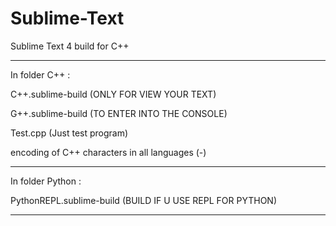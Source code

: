 # Sublime-Text
Sublime Text 4 build for C++

---------------------------------------------------------------

In folder C++ :
  
  C++.sublime-build (ONLY FOR VIEW YOUR TEXT)
  
  G++.sublime-build (TO ENTER INTO THE CONSOLE)
  
  Test.cpp (Just test program)
  
  encoding of C++ characters in all languages (-)

---------------------------------------------------------------

In folder Python :

  PythonREPL.sublime-build (BUILD IF U USE REPL FOR PYTHON)

---------------------------------------------------------------


